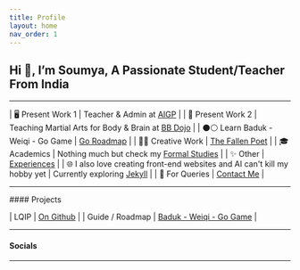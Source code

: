 ```yaml
---
title: Profile
layout: home
nav_order: 1
---
```


## Hi 👋, I’m Soumya, A Passionate Student/Teacher From India
<hr>

| 🖥️ Present Work 1  | Teacher & Admin at [AIGP](https://aigp.org.in/) |
| 🥋 Present Work 2 | Teaching Martial Arts for Body & Brain at [BB Dojo](https://bbdojo.soumyak4.in/) |
| ⚫⚪ Learn Baduk - Weiqi - Go Game | [Go Roadmap](https://weiqi.soumyak4.in/) |
| ✍🏽 Creative Work | [The Fallen Poet](/Artist) |
| 🎓 Academics | Nothing much but check my [Formal Studies](/Academics) |
| ✨ Other | [Experiences](https://soumyak4.in/Experiences) |
| 🌐 I also love creating front-end websites and AI can't kill my hobby yet | Currently exploring [Jekyll](https://app.daily.dev/squads/jekyllrb) |
| 💬 For Queries | [Contact Me](https://t.me/soumyak4) |

<hr>
#### Projects

| LQIP | [On Github](https://github.com/SoumyaK4/LQIP-base64) |
| Guide / Roadmap | [Baduk - Weiqi - Go Game](https://weiqi.soumyak4.in) |

<hr>

#### Socials
<hr>

<a href="https://github.com/SoumyaK4" target="_blank" class="fab fa-github fa-2x"></a>
<a href="https://youtube.com/@SoumyaK4" target="_blank" class="fab fa-youtube fa-2x"></a>
<a href="https://instagram.com/SoumyaK4" target="_blank" class="fab fa-instagram fa-2x"></a>
<a href="https://twitch.tv/SoumyaK4" target="_blank" class="fab fa-twitch fa-2x"></a>
<a rel="me" href="https://mastodon.social/@SoumyaK4" target="_blank" class="fab fa-mastodon fa-2x"></a>
<a href="https://bsky.app/profile/soumyak4.bsky.social" target="_blank" class="fab fa-bluesky fa-2x"></a>
<a href="https://t.me/SoumyaK4" target="_blank" class="fab fa-telegram fa-2x"></a>
<a href="https://www.linkedin.com/in/soumyak4/" target="_blank" class="fab fa-linkedin fa-2x"></a>
<a href="https://www.tumblr.com/soumyak4" target="_blank" class="fab fa-tumblr fa-2x"></a>
<a href="https://www.reddit.com/user/SoumyaK4/" target="_blank" class="fab fa-reddit fa-2x"></a>
<a href="https://in.pinterest.com/SoumyaK4/" target="_blank" class="fab fa-pinterest fa-2x"></a>
<a href="https://www.threads.net/@soumyak4" target="_blank" class="fab fa-threads fa-2x"></a>
<a href="https://x.com/SoumyaK4_" target="_blank" class="fab fa-twitter fa-2x"></a>
<a href="https://www.facebook.com/SoumyaK4" target="_blank" class="fab fa-facebook fa-2x"></a>
<a href="https://en.wikipedia.org/wiki/User:SoumyaK4" target="_blank" class="fab fa-wikipedia-w fa-2x"></a>
<a href="https://www.torn.com/profiles.php?XID=2361200" target="_blank" class="fas fa-t fa-2x"></a>

